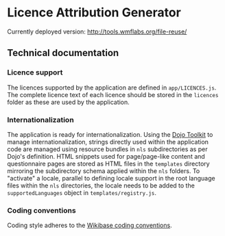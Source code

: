 # Licence Attribution Generator

Currently deployed version: http://tools.wmflabs.org/file-reuse/


## Technical documentation

### Licence support

The licences supported by the application are defined in <code>app/LICENCES.js</code>. The complete licence text of each licence should be stored in the <code>licences</code> folder as these are used by the application.

### Internationalization

The application is ready for internationalization. Using the [Dojo Toolkit](http://dojotoolkit.org/) to manage internationalization, strings directly used within the application code are managed using resource bundles in <code>nls</code> subdirectories as per Dojo's definition.
HTML snippets used for page/page-like content and questionnaire pages are stored as HTML files in the <code>templates</code> directory mirroring the subdirectory schema applied within the <code>nls</code> folders.
To "activate" a locale, parallel to defining locale support in the root language files within the <code>nls</code> directories, the locale needs to be added to the <code>supportedLanguages</code> object in <code>templates/registry.js</code>.

### Coding conventions

Coding style adheres to the [Wikibase coding conventions](http://www.mediawiki.org/wiki/Wikibase/Coding_conventions).
